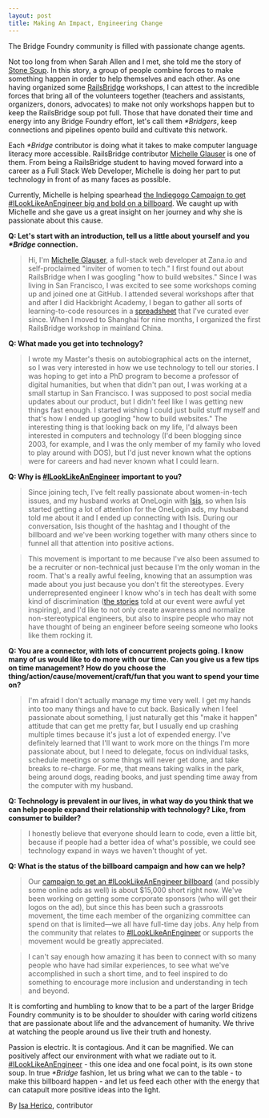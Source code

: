 ```yaml
---
layout: post
title: Making An Impact, Engineering Change
---
```

The Bridge Foundry community is filled with passionate change agents.

Not too long from when Sarah Allen and I met, she told me the story of [Stone Soup](https://en.wikipedia.org/wiki/Stone_Soup).  In this story, a group of people combine forces to make something happen in order to help themselves and each other.
As one having organized ​some [​RailsBridge](http://railsbridge.org/) workshops, I can attest to the incredible forces that bring all of the volunteers together (teachers and assistants, organizers, donors, advocates) to make not only workshops happen but to keep the ​RailsBridge ​soup pot full.  ​Those that have donated their time and energy into any Bridge Foundry effort, let's call them *​\*Bridgers*,​​ ​keep connections ​and pipelines ​open​ to​ build and cultivate​ this network.

Each *\*Bridge* contributor is doing what it takes to make computer language literacy more accessible.  RailsBridge contributor [Michelle Glauser](http://www.michelleglauser.com/) is one  of them.  From being a RailsBridge student to having moved forward into a career as a Full Stack Web Developer, Michelle is doing her part to put technology in front of as many faces as possible.

Currently, Michelle is helping spearhead [the Indiegogo Campaign to get #ILookLikeAnEngineer big and bold on a billboard](https://www.indiegogo.com/projects/let-s-put-up-an-ilooklikeanengineer-billboard#/story).  We caught up with Michelle and she gave us a great insight on her journey and why she is passionate about this cause.

__Q: Let's start with an introduction, tell us a little about yourself and you *\*Bridge* connection.__

>Hi, I'm [Michelle Glauser](https://twitter.com/MichelleGlauser), a full-stack web developer at Zana.io and self-proclaimed "inviter of women to tech." I first found out about RailsBridge when I was googling "how to build websites." Since I was living in San Francisco, I was excited to see some workshops coming up and joined one at GitHub. I attended several workshops after that and after I did Hackbright Academy, I began to gather all sorts of learning-to-code resources in a [spreadsheet](http://michelleglauser.blogspot.com/2013/03/resources-for-learning-to-code-and.html) that I've curated ever since. When I moved to Shanghai for nine months, I organized the first RailsBridge workshop in mainland China.

__Q: What made you get into technology?__

>I wrote my Master's thesis on autobiographical acts on the internet, so I was very interested in how we use technology to tell our stories. I was hoping to get into a PhD program to become a professor of digital humanities, but when that didn't pan out, I was working at a small startup in San Francisco. I was supposed to post social media updates about our product, but I didn't feel like I was getting new things fast enough. I started wishing I could just build stuff myself and that's how I ended up googling "how to build websites." The interesting thing is that looking back on my life, I'd always been interested in computers and technology (I'd been blogging since 2003, for example, and I was the only member of my family who loved to play around with DOS), but I'd just never known what the options were for careers and had never known what I could learn.

__Q: Why is [#ILookLikeAnEngineer](https://www.indiegogo.com/projects/let-s-put-up-an-ilooklikeanengineer-billboard#/story) important to you?__

>Since joining tech, I've felt really passionate about women-in-tech issues, and my husband works at OneLogin with [Isis](https://twitter.com/isisanchalee), so when Isis started getting a lot of attention for the OneLogin ads, my husband told me about it and I ended up connecting with Isis. During our conversation, Isis thought of the hashtag and I thought of the billboard and we've been working together with many others since to funnel all that attention into positive actions.

>This movement is important to me because I've also been assumed to be a recruiter or non-technical just because I'm the only woman in the room. That's a really awful feeling, knowing that an assumption was made about you just because you don't fit the stereotypes. Every underrepresented engineer I know who's in tech has dealt with some kind of discrimination ([the stories](http://techcrunch.com/2015/08/14/the-ilooklikeanengineer-community-hosted-one-of-the-most-powerful-inspiring-tech-events-ive-ever-attended/) told at our event were awful yet inspiring), and I'd like to not only create awareness and normalize non-stereotypical engineers, but also to inspire people who may not have thought of being an engineer before seeing someone who looks like them rocking it.

__Q: You are a connector, with lots of concurrent projects going.  I know many of us would like to do more with our time. Can you give us a few tips on time management?  How do you choose the thing/action/cause/movement/craft/fun that you want to spend your time on?__

>I'm afraid I don't actually manage my time very well. I get my hands into too many things and have to cut back. Basically when I feel passionate about something, I just naturally get this "make it happen" attitude that can get me pretty far, but I usually end up crashing multiple times because it's just a lot of expended energy. I've definitely learned that I'll want to work more on the things I'm more passionate about, but I need to delegate, focus on individual tasks, schedule meetings or some things will never get done, and take breaks to re-charge. For me, that means taking walks in the park, being around dogs, reading books, and just spending time away from the computer with my husband.

__Q: Technology is prevalent in our lives, in what way do you think that we can help people expand their relationship with technology?  Like, from consumer to builder?__

>I honestly believe that everyone should learn to code, even a little bit, because if people had a better idea of what's possible, we could see technology expand in ways we haven't thought of yet.

__Q: What is the status of the billboard campaign and how can we help?__
>Our [campaign to get an #ILookLikeAnEngineer billboard](http://igg.me/at/i-look-like-an-engineer) (and possibly some online ads as well) is about $15,000 short right now. We've been working on getting some corporate sponsors (who will get their logos on the ad), but since this has been such a grassroots movement, the time each member of the organizing committee can spend on that is limited—we all have full-time day jobs. Any help from the community that relates to [#ILookLikeAnEngineer](http://igg.me/at/i-look-like-an-engineer) or supports the movement would be greatly appreciated.

>I can't say enough how amazing it has been to connect with so many people who have had similar experiences, to see what we've accomplished in such a short time, and to feel inspired to do something to encourage more inclusion and understanding in tech and beyond.

​It is comforting and humbling to know that to be a part of the larger Bridge Foundry community is to be shoulder to shoulder with caring world citizens that are passionate about life and the advancement of humanity.  We thrive at watching the people around us live their truth and honesty.

Passion is electric.  It is contagious.  And it can be magnified.​  ​We can positively affect our environment with what we radiate out to it.  [#ILookLikeAnEngineer](http://igg.me/at/i-look-like-an-engineer)  - this one idea and one focal point, is its own stone soup.  In true *\*Bridge* fashion, let us bring what we can to the table - to make this billboard happen - and let us feed each other with the energy that can catapult more positive ideas into the light.

By [Isa Herico](http://www.twitter.com/msherico), contributor
